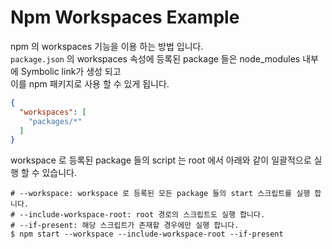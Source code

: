 # Npm Workspaces Example

npm 의 workspaces 기능을 이용 하는 방법 입니다.  
`package.json` 의 workspaces 속성에 등록된 package 들은 node_modules 내부에 Symbolic link가 생성 되고  
이를 npm 패키지로 사용 할 수 있게 됩니다.

```json
{
  "workspaces": [
    "packages/*"
  ]
}
```

workspace 로 등록된 package 들의 script 는 root 에서 아래와 같이 일괄적으로 실행 할 수 있습니다.

```shell
# --workspace: workspace 로 등록된 모든 package 들의 start 스크립트를 실행 합니다.
# --include-workspace-root: root 경로의 스크립트도 실행 합니다.
# --if-present: 해당 스크립트가 존재할 경우에만 실행 합니다.
$ npm start --workspace --include-workspace-root --if-present
```
